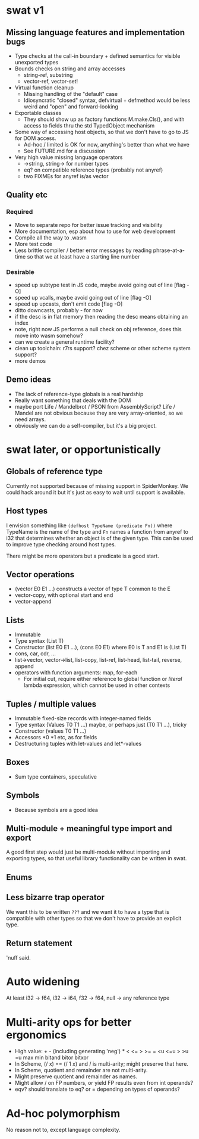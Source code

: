 # swat v1 

## Missing language features and implementation bugs

* Type checks at the call-in boundary + defined semantics for visible unexported types
* Bounds checks on string and array accesses
  * string-ref, substring
  * vector-ref, vector-set!
* Virtual function cleanup
  * Missing handling of the "default" case
  * Idiosyncratic "closed" syntax, defvirtual + defmethod would be less weird and "open" and forward-looking
* Exportable classes
  * They should show up as factory functions M.make.Cls(), and with access to fields thru the std TypedObject mechanism
* Some way of accessing host objects, so that we don't have to go to JS for DOM access.
  * Ad-hoc / limited is OK for now, anything's better than what we have
  * See FUTURE.md for a discussion
* Very high value missing language operators
  * <number>->string, string-><number> for number types
  * eq? on compatible reference types (probably not anyref)
  * two FIXMEs for anyref is/as vector

## Quality etc

### Required

* Move to separate repo for better issue tracking and visibility
* More documentation, esp about how to use for web development
* Compile all the way to .wasm
* More test code
* Less brittle compiler / better error messages by reading phrase-at-a-time so that
  we at least have a starting line number

### Desirable

* speed up subtype test in JS code, maybe avoid going out of line [flag -O]
* speed up vcalls, maybe avoid going out of line [flag -O]
* speed up upcasts, don't emit code [flag -O]
* ditto downcasts, probably - for now
* if the desc is in flat memory then reading the desc means obtaining an index
* note, right now JS performs a null check on obj reference, does this move into wasm somehow?
* can we create a general runtime facility?
* clean up toolchain: r7rs support?  chez scheme or other scheme system support?
* more demos
  
## Demo ideas

* The lack of reference-type globals is a real hardship
* Really want something that deals with the DOM
* maybe port Life / Mandelbrot / PSON from AssemblyScript?  Life / Mandel are
  not obvious because they are very array-oriented, so we need arrays.
* obviously we can do a self-compiler, but it's a big project.

# swat later, or opportunistically

## Globals of reference type

Currently not supported because of missing support in SpiderMonkey.
We could hack around it but it's just as easy to wait until support is
available.

## Host types

I envision something like `(defhost TypeName (predicate Fn))` where
TypeName is the name of the type and `Fn` names a function from anyref
to i32 that determines whether an object is of the given type.  This
can be used to improve type checking around host types.

There might be more operators but a predicate is a good start.

## Vector operations

* (vector E0 E1 ...) constructs a vector of type T common to the E
* vector-copy, with optional start and end
* vector-append

## Lists

* Immutable
* Type syntax (List T)
* Constructor (list E0 E1 ...), (cons E0 E1) where E0 is T and E1 is (List T)
* cons, car, cdr, ...
* list->vector, vector->list, list-copy, list-ref, list-head, list-tail, reverse, append
* operators with function arguments: map, for-each
  * For initial cut, require either reference to global function or *literal* lambda expression, which cannot be used in other contexts

## Tuples / multiple values

* Immutable fixed-size records with integer-named fields
* Type syntax (Values T0 T1 ...) maybe, or perhaps just (T0 T1 ...), tricky
* Constructor (values T0 T1 ...)
* Accessors *0 *1 etc, as for fields
* Destructuring tuples with let-values and let*-values

## Boxes

* Sum type containers, speculative

## Symbols

* Because symbols are a good idea

## Multi-module + meaningful type import and export

A good first step would just be multi-module without importing and exporting
types, so that useful library functionality can be written in swat.

## Enums

## Less bizarre trap operator

We want this to be written `???` and we want it to have a type that is
compatible with other types so that we don't have to provide an
explicit type.

## Return statement

'nuff said.

# Auto widening

At least i32 -> f64, i32 -> i64, f32 -> f64, null -> any reference type

# Multi-arity ops for better ergonomics

* High value:  + - (including generating 'neg') * < <= > >= = <u <=u > >u =u max min bitand bitor bitxor
* In Scheme, (/ x) == (/ 1 x) and / is multi-arity; might preserve that here.
* In Scheme, quotient and remainder are not multi-arity.
* Might preserve quotient and remainder as names.
* Might allow / on FP numbers, or yield FP results even from int operands?
* eqv? should translate to eq? or = depending on types of operands?

# Ad-hoc polymorphism

No reason not to, except language complexity.
